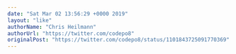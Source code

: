 ```yaml
---
date: "Sat Mar 02 13:56:29 +0000 2019"
layout: "like"
authorName: "Chris Heilmann"
authorUrl: "https://twitter.com/codepo8"
originalPost: "https://twitter.com/codepo8/status/1101843725091770369"
---
```

